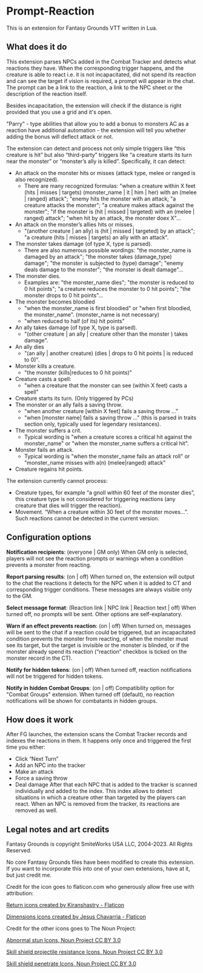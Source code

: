 # Prompt-Reaction

This is an extension for Fantasy Grounds VTT written in Lua.

## What does it do

This extension parses NPCs added in the Combat Tracker and detects what reactions they have. When the corresponding trigger happens, and the creature is able to react i.e. it is not incapacitated, did not spend its reaction and can see the target if vision is required, a prompt will appear in the chat. The prompt can be a link to the reaction, a link to the NPC sheet or the description of the reaction itself.

Besides incapacitation, the extension will check if the distance is right provided that you use a grid and it's open.

"Parry" - type abilities that allow you to add a bonus to monsters AC as a reaction have additional automation - the extension will tell you whether adding the bonus will deflect attack or not.

The extension can detect and process not only simple triggers like “this creature is hit” but also “third-party” triggers like “a creature starts its turn near the monster” or “monster’s ally is killed”. Specifically, it can detect:

* An attack on the monster hits or misses (attack type, melee or ranged is also recognized).
  * There are many recognized formulas: "when a creature within X feet (hits | misses | targets) (monster_name | it | him | her) with an (melee | ranged) attack"; "enemy hits the monster with an attack; "a creature attacks the monster"; "a creature makes attack against the monster"; "if the monster is (hit | missed | targeted) with an (melee | ranged) attack"; "when hit by an attack, the monster doex X"...
* An attack on the monster’s allies hits or misses.
  * "(another creature | an ally) is (hit | missed | targeted) by an attack"; "a creature (hits | misses | targets) an ally with an attack".
* The monster takes damage (of type X, type is parsed).
  * There are also numerous possible wordings: "the monster_name is damaged by an attack"; "the monster takes (damage_type) damage"; "the monster is subjected to (type) damage"; "enemy deals damage to the monster"; "the monster is dealt damage"...
* The monster dies.
  * Examples are: "the monster_name dies"; "the monster is reduced to 0 hit points"; "a creature reduces the monster to 0 hit points"; "the monster drops to 0 hit points"...
* The monster becomes bloodied
  * "when the monster_name is first bloodied" or "when first bloodied, the monster_name". (monster_name is not necessary)
  * "when reduced to half (of its) hit points"
* An ally takes damage (of type X, type is parsed).
  * "(other creature | an ally | creature other than the monster ) takes damage".
* An ally dies
  * "(an ally | another creature) (dies | drops to 0 hit points | is reduced to 0)".
* Monster kills a creature.
  * "the monster (kills|reduces to 0 hit points)"
* Creature casts a spell:
  * "when a creature that the monster can see (within X feet) casts a spell"
* Creature starts its turn. (Only triggered by PCs)
* The monster or an ally fails a saving throw.
  * "when another creature [within X feet] fails a saving throw ..."
  * "when [monster name] fails a saving throw ..." (this is parsed in traits section only, typically used for legendary resistances).
* The monster suffers a crit.
  * Typical wording is "when a creature scores a critical hit against the monster_name" or "when the monster_name suffers a critical hit".
* Monster fails an attack.
  * Typical wording is "when the monster_name fails an attack roll" or "monster_name misses with a(n) (melee|ranged) attack"
* Creature regains hit points.

The extension currently cannot process:

* Creature types, for example “a gnoll within 60 feet of the monster dies”, this creature type is not considered for triggering reactions (any creature that dies will trigger the reaction).
* Movement. “When a creature within 30 feet of the monster moves…”. Such reactions cannot be detected in the current version.

## Configuration options

**Notification recipients**: (everyone | GM only) When GM only is selected, players will not see the reaction prompts or warnings when a condition prevents a monster from reacting.

**Report parsing results**: (on | off) When turned on, the extension will output to the chat the reactions it detects for the NPC when it is added to CT and corresponding trigger conditions. These messages are always visible only to the GM.

**Select message format**: (Reaction link | NPC link | Reaction text | off) When turned off, no prompts will be sent. Other options are self-explanatory.

**Warn if an effect prevents reaction**: (on | off) When turned on, messages will be sent to the chat if a reaction could be triggered, but an incapacitated condition prevents the monster from reacting, of when the monster must see its target, but the target is invisible or the monster is blinded, or if the monster already spend its reaction (“reaction” checkbox is ticked on the monster record in the CT).

**Notify for hidden tokens**: (on | off) When turned off, reaction notifications will not be triggered for hidden tokens.

**Notify in hidden Combat Groups**: (on | off) Compatibility option for "Combat Groups" extension. When turned off (default), no reaction notifications will be shown for combatants in hidden groups.

## How does it work

After FG launches, the extension scans the Combat Tracker records and indexes the reactions in them. It happens only once and triggered the first time you either:

* Click “Next Turn”
* Add an NPC into the tracker
* Make an attack
* Force a saving throw
* Deal damage
After that each NPC that is added to the tracker is scanned individually and added to the index. This index allows to detect situations in which a creature other than targeted by the players can react. When an NPC is removed from the tracker, its reactions are removed as well.

## Legal notes and art credits

Fantasy Grounds is copyright SmiteWorks USA LLC, 2004-2023. All Rights Reserved.

No core Fantasy Grounds files have been modified to create this extension.
If you want to incorporate this into one of your own extensions, have at it, but just credit me.

Credit for the icon goes to flaticon.com who generously allow free use with attribution:

[Return icons created by Kiranshastry - Flaticon](https://www.flaticon.com/free-icons/return)

[Dimensions icons created by Jesus Chavarria - Flaticon](https://www.flaticon.com/free-icons/dimensions)

Credit for the other icons goes to The Noun Project:

[Abnormal stun Icons, Noun Project CC BY 3.0](https://thenounproject.com/browse/icons/term/abnormal-stun/)

[Skill shield projectile resistance Icons, Noun Project CC BY 3.0](https://thenounproject.com/browse/icons/term/skill-shield-projectile-resistance/)

[Skill shield penetrate Icons, Noun Project CC BY 3.0](https://thenounproject.com/browse/icons/term/skill-shield-penetrate/)
